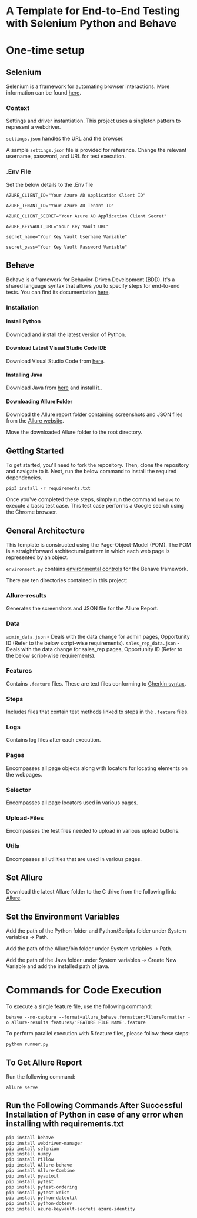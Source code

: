 # A Template for End-to-End Testing with Selenium Python and Behave

# One-time setup

## Selenium

Selenium is a framework for automating browser interactions. More information can be found [here](https://www.seleniumhq.org/).

### Context

Settings and driver instantiation. This project uses a singleton pattern to represent a webdriver.

`settings.json` handles the URL and the browser.

A sample `settings.json` file is provided for reference. Change the relevant username, password, and URL for test execution.

### .Env File

Set the below details to the .Env file

`AZURE_CLIENT_ID="Your Azure AD Application Client ID"`

`AZURE_TENANT_ID="Your Azure AD Tenant ID"`

`AZURE_CLIENT_SECRET="Your Azure AD Application Client Secret"`

`AZURE_KEYVAULT_URL="Your Key Vault URL"`

`secret_name="Your Key Vault Username Variable"`

`secret_pass="Your Key Vault Password Variable"`

## Behave

Behave is a framework for Behavior-Driven Development (BDD). It's a shared language syntax that allows you to specify steps for end-to-end tests. You can find its documentation [here](https://behave.readthedocs.io/).

### Installation

#### Install Python

Download and install the latest version of Python.

#### Download Latest Visual Studio Code IDE

Download Visual Studio Code from [here](https://code.visualstudio.com/download).

#### Installing Java

Download Java from [here](https://www.oracle.com/java/technologies/javase/jdk19-archive-downloads.html) and install it..

#### Downloading Allure Folder

Download the Allure report folder containing screenshots and JSON files from the [Allure website](https://github.com/allure-framework/allure2/releases).

Move the downloaded Allure folder to the root directory.

## Getting Started

To get started, you'll need to fork the repository. Then, clone the repository and navigate to it. Next, run the below command to install the required dependencies.

```
pip3 install -r requirements.txt
```

Once you've completed these steps, simply run the command `behave` to execute a basic test case. This test case performs a Google search using the Chrome browser.

## General Architecture

This template is constructed using the Page-Object-Model (POM). The POM is a straightforward architectural pattern in which each web page is represented by an object.

`environment.py` contains [environmental controls](https://behave.readthedocs.io/en/latest/tutorial.html#environmental-controls) for the Behave framework.

There are ten directories contained in this project:

### Allure-results

Generates the screenshots and JSON file for the Allure Report.

### Data

`admin_data.json` - Deals with the data change for admin pages, Opportunity ID (Refer to the below script-wise requirements).
`sales_rep_data.json` - Deals with the data change for sales_rep pages, Opportunity ID (Refer to the below script-wise requirements).

### Features

Contains `.feature` files. These are text files conforming to [Gherkin syntax](https://behave.readthedocs.io/en/latest/philosophy.html#the-gherkin-language).

### Steps

Includes files that contain test methods linked to steps in the `.feature` files.

### Logs

Contains log files after each execution.

### Pages

Encompasses all page objects along with locators for locating elements on the webpages.

### Selector

Encompasses all page locators used in various pages.

### Upload-Files

Encompasses the test files needed to upload in various upload buttons.

### Utils

Encompasses all utilities that are used in various pages.

## Set Allure

Download the latest Allure folder to the C drive from the following link: [Allure](https://github.com/allure-framework/allure2/releases).

## Set the Environment Variables

Add the path of the Python folder and Python/Scripts folder under System variables -> Path.

Add the path of the Allure/bin folder under System variables -> Path.

Add the path of the Java folder under System variables -> Create New Variable and add the installed path of java.

# Commands for Code Execution

To execute a single feature file, use the following command:

```
behave --no-capture --format=allure_behave.formatter:AllureFormatter -o allure-results features/'FEATURE FILE NAME'.feature
```

To perform parallel execution with 5 feature files, please follow these steps:

```
python runner.py
```

## To Get Allure Report

Run the following command:

```
allure serve
```

## Run the Following Commands After Successful Installation of Python in case of any error when installing with requirements.txt

```bash
pip install behave
pip install webdriver-manager
pip install selenium
pip install numpy
pip install Pillow
pip install Allure-behave
pip install Allure-Combine
pip install pyautoit
pip install pytest
pip install pytest-ordering
pip install pytest-xdist
pip install python-dateutil
pip install python-dotenv
pip install azure-keyvault-secrets azure-identity
```
